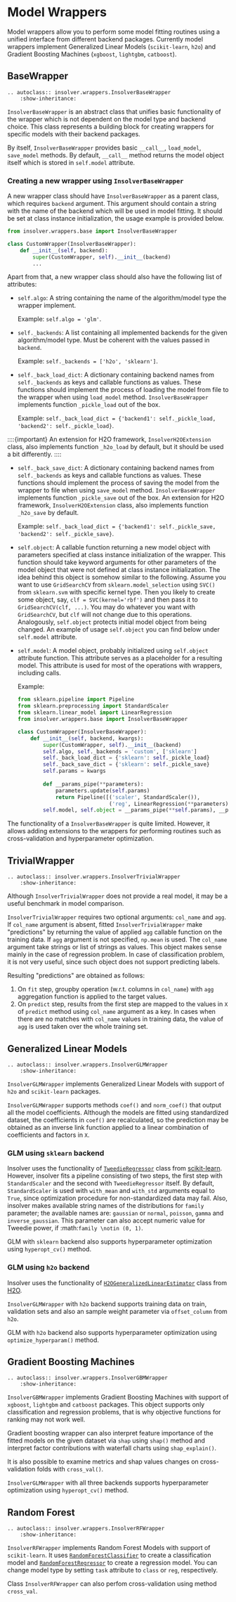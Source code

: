 # Model Wrappers

Model wrappers allow you to perform some model fitting routines using a unified interface from different backend packages.
Currently model wrappers implement Generalized Linear Models (`scikit-learn`, `h2o`) and Gradient Boosting Machines (`xgboost`, `lightgbm`, `catboost`).

## BaseWrapper

```eval_rst
.. autoclass:: insolver.wrappers.InsolverBaseWrapper
    :show-inheritance:
```


`InsolverBaseWrapper` is an abstract class that unifies basic functionality of the wrapper which is not dependent on the model type and backend choice. This class represents a building block for creating wrappers for specific models with their backend packages.

By itself, `InsolverBaseWrapper` provides basic `__call__`, `load_model`, `save_model` methods. By default, `__call__` method returns the model object itself which is stored in `self.model` attribute.

### Creating a new wrapper using `InsolverBaseWrapper`
A new wrapper class should have `InsolverBaseWrapper` as a parent class, which requires `backend` argument. This argument should contain a string with the name of the backend which will be used in model fitting. It should be set at class instance initialization, the usage example is provided below.

```python
from insolver.wrappers.base import InsolverBaseWrapper

class CustomWrapper(InsolverBaseWrapper):
    def __init__(self, backend):
        super(CustomWrapper, self).__init__(backend)
        ...
```

Apart from that, a new wrapper class should also have the following list of attributes: 
* `self.algo`: A string containing the name of the algorithm/model type the wrapper implement.
  
  Example: `self.algo = 'glm'`.
* `self._backends`: A list containing all implemented backends for the given algorithm/model type. Must be coherent with the values passed in `backend`.
  
  Example: `self._backends = ['h2o', 'sklearn']`.
* `self._back_load_dict`: A dictionary containing backend names from `self._backends` as keys and callable functions as values. These functions should implement the process of loading the model from file to the wrapper when using `load_model` method. `InsolverBaseWrapper` implements function `_pickle_load` out of the box. 
  
  Example: `self._back_load_dict = {'backend1': self._pickle_load, 'backend2': self._pickle_load}`.
  
::::{important} An extension for H2O framework, `InsolverH2OExtension` class, also implements function `_h2o_load` by default, but it should be used a bit differently.
:::: 

* `self._back_save_dict`: A dictionary containing backend names from `self._backends` as keys and callable functions as values. These functions should implement the process of saving the model from the wrapper to file when using `save_model` method. `InsolverBaseWrapper` implements function `_pickle_save` out of the box. An extension for H2O framework, `InsolverH2OExtension` class, also implements function `_h2o_save` by default.
  
  Example: `self._back_load_dict = {'backend1': self._pickle_save, 'backend2': self._pickle_save}`.

* `self.object`: A callable function returning a new model object with parameters specified at class instance initialization of the wrapper. This function should take keyword arguments for other parameters of the model object that were not defined at class instance initialization. The idea behind this object is somehow similar to the following. Assume you want to use `GridSearchCV` from `sklearn.model_selection` using `SVC()` from `sklearn.svm` with specific kernel type. Then you likely to create some object, say, `clf = SVC(kernel='rbf')` and then pass it to `GridSearchCV(clf, ...)`. You may do whatever you want with `GridSearchCV`, but `clf` will not change due to this operations. Analogously, `self.object` protects initial model object from being changed. An example of usage `self.object` you can find below under `self.model` attribute.
  
* `self.model`: A model object, probably initialized using `self.object` attribute function. This attribute serves as a placeholder for a resulting model. This attribute is used for most of the operations with wrappers, including calls.

  Example:
  ```python
  from sklearn.pipeline import Pipeline
  from sklearn.preprocessing import StandardScaler
  from sklearn.linear_model import LinearRegression
  from insolver.wrappers.base import InsolverBaseWrapper

  class CustomWrapper(InsolverBaseWrapper):
      def __init__(self, backend, kwargs):
          super(CustomWrapper, self).__init__(backend)
          self.algo, self._backends = 'custom', ['sklearn']
          self._back_load_dict = {'sklearn': self._pickle_load}
          self._back_save_dict = {'sklearn': self._pickle_save} 
          self.params = kwargs
        
          def __params_pipe(**parameters):
              parameters.update(self.params)
              return Pipeline([('scaler', StandardScaler()),
                               ('reg', LinearRegression(**parameters))])
          self.model, self.object = __params_pipe(**self.params), __params_pipe 
  ```
  
The functionality of a `InsolverBaseWrapper` is quite limited. However, it allows adding extensions to the wrappers for performing routines such as cross-validation and hyperparameter optimization.  

## TrivialWrapper

```eval_rst
.. autoclass:: insolver.wrappers.InsolverTrivialWrapper
    :show-inheritance:
```


Although `InsolverTrivialWrapper` does not provide a real model, it may be a useful benchmark in model comparison. 

`InsolverTrivialWrapper` requires two optional arguments: `col_name` and `agg`. If `col_name` argument is absent, fitted `InsolverTrivialWrapper` make "predictions" by returning the value of applied `agg` callable function on the training data. If `agg` argument is not specified, `np.mean` is used. The `col_name` argument take strings or list of strings as values. This object makes sense mainly in the case of regression problem. In case of classification problem, it is not very useful, since such object does not support predicting labels.

Resulting "predictions" are obtained as follows:
1. On `fit` step, groupby operation (w.r.t. columns in `col_name`) with `agg` aggregation function is applied to the target values.
2. On `predict` step, results from the first step are mapped to the values in `X` of `predict` method using `col_name` argument as a key. In cases when there are no matches with `col_name` values in training data, the value of `agg` is used taken over the whole training set.

## Generalized Linear Models

```eval_rst
.. autoclass:: insolver.wrappers.InsolverGLMWrapper
    :show-inheritance:
```

`InsolverGLMWrapper` implements Generalized Linear Models with support of `h2o` and `scikit-learn` packages.

`InsolverGLMWrapper` supports methods `coef()` and `norm_coef()` that output all the model coefficients. Although the models are fitted using standardized dataset, the coefficients in `coef()` are recalculated, so the prediction may be obtained as an inverse link function applied to a linear combination of coefficients and factors in `X`. 

### GLM using `sklearn` backend
Insolver uses the functionality of [`TweedieRegressor`](https://scikit-learn.org/stable/modules/generated/sklearn.linear_model.TweedieRegressor.html) class from [scikit-learn](https://scikit-learn.org/stable/modules/linear_model.html#generalized-linear-regression). However, insolver fits a pipeline consisting of two steps, the first step with `StandardScaler` and the second with `TweedieRegressor` itself. By default, `StandardScaler` is used with `with_mean` and `with_std` arguments equal to `True`, since optimization procedure for non-standardized data may fail. Also, insolver makes available string names of the distributions for `family` parameter; the available names are: `gaussian` or `normal`, `poisson`, `gamma` and `inverse_gaussian`. This parameter can also accept numeric value for Tweedie power, if :math:`family \notin (0, 1)`.

GLM with `sklearn` backend also supports hyperparameter optimization using `hyperopt_cv()` method.

### GLM using `h2o` backend
Insolver uses the functionality of [`H2OGeneralizedLinearEstimator`](http://docs.h2o.ai/h2o/latest-stable/h2o-py/docs/modeling.html#h2ogeneralizedlinearestimator) class from [H2O](https://docs.h2o.ai/h2o/latest-stable/h2o-docs/data-science/glm.html).

`InsolverGLMWrapper` with `h2o` backend supports training data on train, validation sets and also an sample weight parameter via `offset_column` from `h2o`.

GLM with `h2o` backend also supports hyperparameter optimization using `optimize_hyperparam()` method.

## Gradient Boosting Machines

```eval_rst
.. autoclass:: insolver.wrappers.InsolverGBMWrapper
    :show-inheritance:
```

`InsolverGBMWrapper` implements Gradient Boosting Machines with support of `xgboost`, `lightgbm` and `catboost` packages. This object supports only classification and regression problems, that is why objective functions for ranking may not work well.

Gradient boosting wrapper can also interpret feature importance of the fitted models on the given dataset via `shap` using `shap()` method and interpret factor contributions with waterfall charts using `shap_explain()`.

It is also possible to examine metrics and shap values changes on cross-validation folds with `cross_val()`.

`InsolverGLMWrapper` with all three backends supports hyperparameter optimization using `hyperopt_cv()` method.

## Random Forest

```eval_rst
.. autoclass:: insolver.wrappers.InsolverRFWrapper
    :show-inheritance:
```

`InsolverRFWrapper` implements Random Forest Models with support of `scikit-learn`. It uses [`RandomForestClassifier`](https://scikit-learn.org/stable/modules/generated/sklearn.ensemble.RandomForestClassifier.html) to create a classification model and [`RandomForestRegressor`](https://scikit-learn.org/stable/modules/generated/sklearn.ensemble.RandomForestRegressor.html#sklearn.ensemble.RandomForestRegressor) to create a regression model. You can change model type by setting `task` attribute to `class` or `reg`, respectively. 

Class `InsolverRFWrapper` can also perfom cross-validation using method `cross_val`.